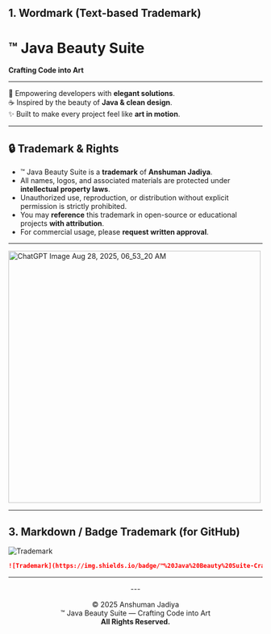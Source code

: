 

## 1. Wordmark (Text-based Trademark)
# ™ Java Beauty Suite  
**Crafting Code into Art**  

---

🚀 Empowering developers with **elegant solutions**.  
☕ Inspired by the beauty of **Java & clean design**.  
✨ Built to make every project feel like **art in motion**.  

---

## 🔒 Trademark & Rights
- ™ Java Beauty Suite is a **trademark** of **Anshuman Jadiya**.  
- All names, logos, and associated materials are protected under **intellectual property laws**.  
- Unauthorized use, reproduction, or distribution without explicit permission is strictly prohibited.  
- You may **reference** this trademark in open-source or educational projects **with attribution**.  
- For commercial usage, please **request written approval**.  




---

<img width="500" height="500" alt="ChatGPT Image Aug 28, 2025, 06_53_20 AM" src="https://github.com/user-attachments/assets/fea14b3f-4750-496e-bbf0-1fecb41a256e" />


---

## 3. Markdown / Badge Trademark (for GitHub)
![Trademark](https://img.shields.io/badge/™%20Java%20Beauty%20Suite-Crafting%20Code%20into%20Art-blueviolet?style=for-the-badge&logo=java&logoColor=white)

```md
![Trademark](https://img.shields.io/badge/™%20Java%20Beauty%20Suite-Crafting%20Code%20into%20Art-blueviolet?style=for-the-badge&logo=java&logoColor=white)
```

---

<div align=center>
---

© 2025 Anshuman Jadiya  
™ Java Beauty Suite — Crafting Code into Art  
**All Rights Reserved.**
</div>
